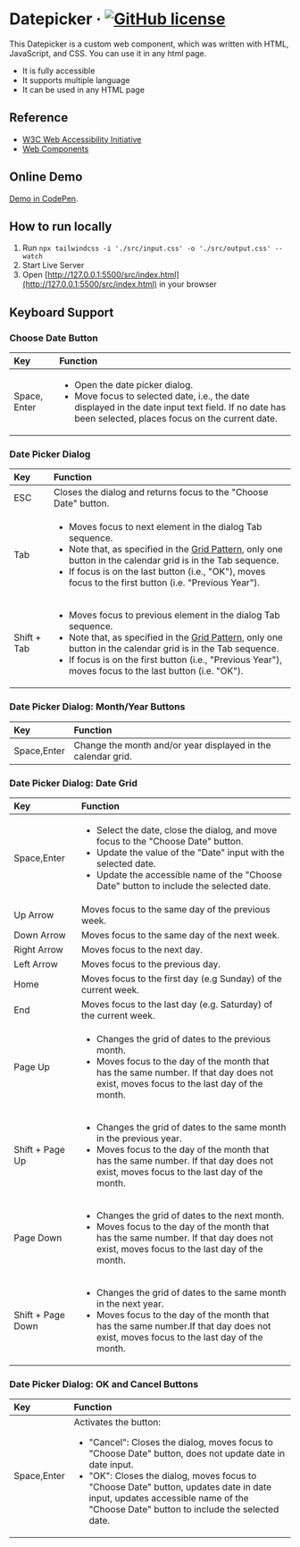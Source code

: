 # Datepicker &middot; [![GitHub license](https://img.shields.io/badge/license-MIT-blue.svg)](https://github.com/facebook/react/blob/main/LICENSE)

This Datepicker is a custom web component, which was written with HTML, JavaScript, and CSS. You can use it in any html page.

- It is fully accessible
- It supports multiple language
- It can be used in any HTML page

## Reference

- [W3C Web Accessibility Initiative](https://www.w3.org/WAI/ARIA/apg/patterns/dialog-modal/examples/datepicker-dialog/)
- [Web Components](https://developer.mozilla.org/en-US/docs/Web/API/Web_components)

## Online Demo

[Demo in CodePen](https://codepen.io/Chuanbao-Lu/pen/JjgGeGo).

## How to run locally

1. Run `npx tailwindcss -i './src/input.css' -o './src/output.css' --watch`
2. Start Live Server
3. Open [http://127.0.0.1:5500/src/index.html](http://127.0.0.1:5500/src/index.html) in your browser

## Keyboard Support

### Choose Date Button

| Key          | Function                                                                                                                                                                                                   |
| :----------- | :--------------------------------------------------------------------------------------------------------------------------------------------------------------------------------------------------------- |
| Space, Enter | <ul><li>Open the date picker dialog.</li><li>Move focus to selected date, i.e., the date displayed in the date input text field. If no date has been selected, places focus on the current date.</li></ul> |

### Date Picker Dialog

| Key         | Function                                                                                                                                                                                                                                                                                                                                  |
| :---------- | :---------------------------------------------------------------------------------------------------------------------------------------------------------------------------------------------------------------------------------------------------------------------------------------------------------------------------------------- |
| ESC         | Closes the dialog and returns focus to the "Choose Date" button.                                                                                                                                                                                                                                                                          |
| Tab         | <ul><li>Moves focus to next element in the dialog Tab sequence.</li><li>Note that, as specified in the <a href="../../../grid/">Grid Pattern</a>, only one button in the calendar grid is in the Tab sequence.</li><li>If focus is on the last button (i.e., "OK"), moves focus to the first button (i.e. "Previous Year").</li></ul>     |
| Shift + Tab | <ul><li>Moves focus to previous element in the dialog Tab sequence.</li><li>Note that, as specified in the <a href="../../../grid/">Grid Pattern</a>, only one button in the calendar grid is in the Tab sequence.</li><li>If focus is on the first button (i.e., "Previous Year"), moves focus to the last button (i.e. "OK").</li></ul> |

### Date Picker Dialog: Month/Year Buttons

| Key         | Function                                                     |
| :---------- | :----------------------------------------------------------- |
| Space,Enter | Change the month and/or year displayed in the calendar grid. |

### Date Picker Dialog: Date Grid

| Key               | Function                                                                                                                                                                                                                                                           |
| :---------------- | :----------------------------------------------------------------------------------------------------------------------------------------------------------------------------------------------------------------------------------------------------------------- |
| Space,Enter       | <ul><li>Select the date, close the dialog, and move focus to the "Choose Date" button.</li><li>Update the value of the "Date" input with the selected date.</li><li>Update the accessible name of the "Choose Date" button to include the selected date.</li></ul> |
| Up Arrow          | Moves focus to the same day of the previous week.                                                                                                                                                                                                                  |
| Down Arrow        | Moves focus to the same day of the next week.                                                                                                                                                                                                                      |
| Right Arrow       | Moves focus to the next day.                                                                                                                                                                                                                                       |
| Left Arrow        | Moves focus to the previous day.                                                                                                                                                                                                                                   |
| Home              | Moves focus to the first day (e.g Sunday) of the current week.                                                                                                                                                                                                     |
| End               | Moves focus to the last day (e.g. Saturday) of the current week.                                                                                                                                                                                                   |
| Page Up           | <ul><li>Changes the grid of dates to the previous month.</li><li>Moves focus to the day of the month that has the same number. If that day does not exist, moves focus to the last day of the month.</li></ul>                                                     |
| Shift + Page Up   | <ul><li>Changes the grid of dates to the same month in the previous year.</li><li>Moves focus to the day of the month that has the same number. If that day does not exist, moves focus to the last day of the month.</li></ul>                                    |
| Page Down         | <ul><li>Changes the grid of dates to the next month.</li><li>Moves focus to the day of the month that has the same number. If that day does not exist, moves focus to the last day of the month.</li></ul>                                                         |
| Shift + Page Down | <ul><li>Changes the grid of dates to the same month in the next year.</li><li>Moves focus to the day of the month that has the same number.If that day does not exist, moves focus to the last day of the month.</li></ul>                                         |

### Date Picker Dialog: OK and Cancel Buttons

| Key         | Function                                                                                                                                                                                                                                                                                                                          |
| :---------- | :-------------------------------------------------------------------------------------------------------------------------------------------------------------------------------------------------------------------------------------------------------------------------------------------------------------------------------- |
| Space,Enter | Activates the button: <ul><li>"Cancel": Closes the dialog, moves focus to "Choose Date" button, does not update date in date input.</li><li>"OK": Closes the dialog, moves focus to "Choose Date" button, updates date in date input, updates accessible name of the "Choose Date" button to include the selected date.</li></ul> |
